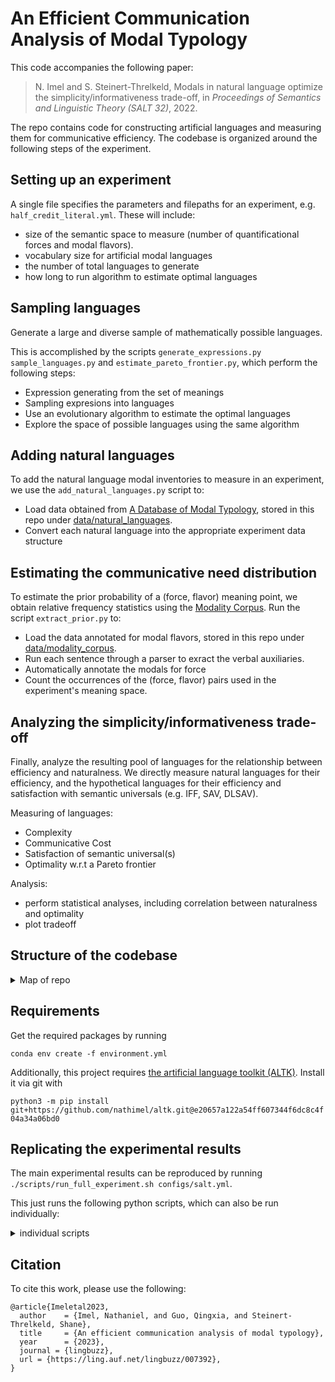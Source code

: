 # An Efficient Communication Analysis of Modal Typology

This code accompanies the following paper:

> N. Imel and S. Steinert-Threlkeld, Modals in natural language optimize the simplicity/informativeness
trade-off, in _Proceedings of Semantics and Linguistic Theory (SALT 32)_, 2022.

The repo contains code for constructing artificial languages and measuring them for communicative efficiency. The codebase is organized around the following steps of the experiment.

## Setting up an experiment

A single file specifies the parameters and filepaths for an experiment, e.g. `half_credit_literal.yml`. These will include:

- size of the semantic space to measure (number of quantificational forces and modal flavors).
- vocabulary size for artificial modal languages
- the number of total languages to generate
- how long to run algorithm to estimate optimal languages

## Sampling languages

Generate a large and diverse sample of mathematically possible languages.

This is accomplished by the scripts `generate_expressions.py` `sample_languages.py` and `estimate_pareto_frontier.py`, which perform the following steps:

- Expression generating from the set of meanings
- Sampling expresions into languages
- Use an evolutionary algorithm to estimate the optimal languages
- Explore the space of possible languages using the same algorithm

## Adding natural languages

To add the natural language modal inventories to measure in an experiment, we use the `add_natural_languages.py` script to:

- Load data obtained from [A Database of Modal Typology](https://github.com/CLMBRs/modal-typology), stored in this repo under [data/natural_languages](data/natural_languages/).
- Convert each natural language into the appropriate experiment data structure

## Estimating the communicative need distribution

To estimate the prior probability of a (force, flavor) meaning point, we obtain relative frequency statistics using the [Modality Corpus](https://github.com/OnlpLab/Modality-Corpus). Run the script `extract_prior.py` to:

- Load the data annotated for modal flavors, stored in this repo under [data/modality_corpus](data/modality_corpus/).
- Run each sentence through a parser to exract the verbal auxiliaries.
- Automatically annotate the modals for force
- Count the occurrences of the (force, flavor) pairs used in the experiment's meaning space.

## Analyzing the simplicity/informativeness trade-off

Finally, analyze the resulting pool of languages for the relationship between efficiency and naturalness. We directly measure natural languages for their efficiency, and the hypothetical languages for their efficiency and satisfaction with semantic universals (e.g. IFF, SAV, DLSAV).
  
Measuring of languages:

- Complexity
- Communicative Cost
- Satisfaction of semantic universal(s)
- Optimality w.r.t a Pareto frontier

Analysis:

- perform statistical analyses, including correlation between naturalness and optimality
- plot tradeoff

## Structure of the codebase

<details>
<summary>Map of repo</summary>
<br>

```bash
.
├── configs
│ # YAML files that define experimental parameters for
│ # modal languages, sample size, the type of naturalness to measure,
│ # file output paths, etc.
│   ├── half_credit_literal.yml
│   └── ...
├── data
│   └── natural_languages
│       ├── Gitksan
│       │   └── modals.csv
│       └── ...
├── outputs
│ # readable intermediate output and experimental results, e.g.
│   └── half_credit_literal
│       ├── analysis
│       │   │  # resulting dataframes and figures
│       │   ├── ...
│       │   ├── all_data.csv
│       │   └── plot.png
│       ├── expressions.yml
│       ├── languages
│       │   ├── # generated languages
│       │   ├── artificial.yml
│       │   └── natural.yml
│       └── system_output.txt # progress of the experiment printed to stdout,
├── scripts
│   └── run_full_experiment.sh # the main script to run
└── src
    │ # python scripts to construct the space of possible languages,
    │ # sample from this space,
    │ # and measure the communicative efficiency of the sample
    │ # by estimating a Pareto frontier using an evolutionary algorithm
    ├── ...
    ├── sample_languages.py
    └── modals
        │ # module that defines the meaning space for modals,
        │ # the modal language data structure,
        │ # measures of complexity and communicative cost,
        │ # and mutations that may apply during the evolutionary algorithm
        ├── ...
        └── modal_language.py
```
</details>

## Requirements  

Get the required packages by running

`conda env create -f environment.yml`

Additionally, this project requires [the artificial language toolkit (ALTK)](https://github.com/nathimel/altk). Install it via git with

`python3 -m pip install git+https://github.com/nathimel/altk.git@e20657a122a54ff607344f6dc8c4f04a34a06bd0`
  
## Replicating the experimental results

The main experimental results can be reproduced by running `./scripts/run_full_experiment.sh configs/salt.yml`.

This just runs the following python scripts, which can also be run individually:
<details>
<summary>individual scripts</summary>
<br>

`python3 src/create_folders.py path_to_config`

`python3 src/build_meaning_space.py path_to_config`

`python3 src/generate_expressions.py path_to_config`

`python3 src/sample_languages.py path_to_config`

`python3 src/add_natural_languages.py path_to_config`

`python3 src/extract_prior.py path_to_config`

`python3 src/estimate_pareto_frontier.py path_to_config`

`python3 src/measure_tradeoff.py path_to_config`

`python3 src/analyze.py path_to_config`
</details>

## Citation

To cite this work, please use the following:

```
@article{Imeletal2023,
  author    = {Imel, Nathaniel, and Guo, Qingxia, and Steinert-Threlkeld, Shane},
  title     = {An efficient communication analysis of modal typology},
  year      = {2023},
  journal = {lingbuzz},
  url = {https://ling.auf.net/lingbuzz/007392},
}
```
